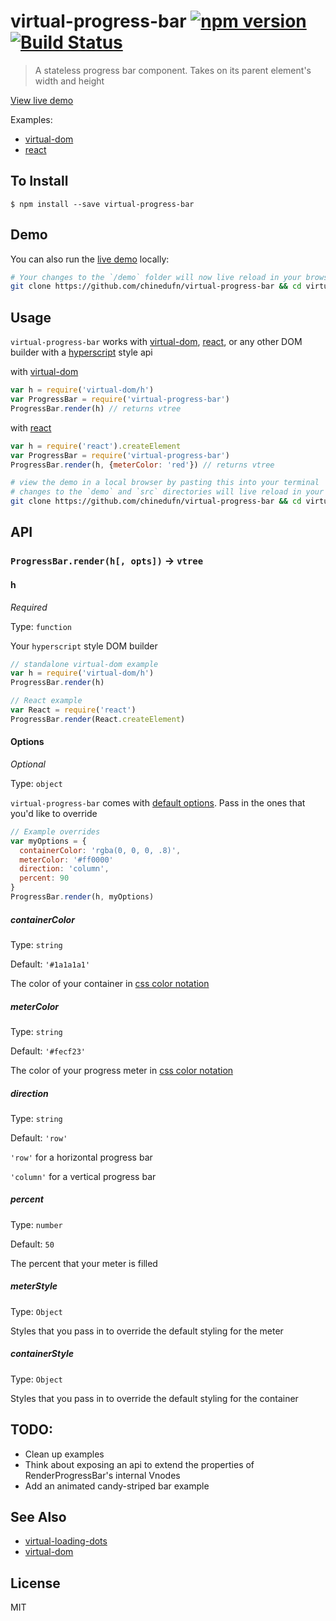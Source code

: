 virtual-progress-bar [![npm version](https://badge.fury.io/js/virtual-progress-bar.svg)](http://badge.fury.io/js/virtual-progress-bar) [![Build Status](https://travis-ci.org/chinedufn/virtual-progress-bar.svg?branch=master)](https://travis-ci.org/chinedufn/virtual-progress-bar)
===============

> A stateless progress bar component. Takes on its parent element's width and height

[View live demo](http://chinedufn.github.io/virtual-progress-bar/)

Examples:

- [virtual-dom](demo/standalone-virtual-dom.js)
- [react](demo/react.js)

## To Install

```
$ npm install --save virtual-progress-bar
```

## Demo

You can also run the [live demo](http://chinedufn.github.io/virtual-progress-bar/) locally:

```sh
# Your changes to the `/demo` folder will now live reload in your browser
git clone https://github.com/chinedufn/virtual-progress-bar && cd virtual-progress-bar && npm install && npm run demo
```

## Usage

`virtual-progress-bar` works with [virtual-dom](https://github.com/Matt-Esch/virtual-dom),
[react](https://npmjs.com/package/react), or any other DOM builder with a [hyperscript](https://github.com/Raynos/virtual-hyperscript#hselector-properties-children) style api

with [virtual-dom](https://github.com/Matt-Esch/virtual-dom)

```js
var h = require('virtual-dom/h')
var ProgressBar = require('virtual-progress-bar')
ProgressBar.render(h) // returns vtree
```

with [react](https://npmjs.com/package/react)

```js
var h = require('react').createElement
var ProgressBar = require('virtual-progress-bar')
ProgressBar.render(h, {meterColor: 'red'}) // returns vtree
```


```sh
# view the demo in a local browser by pasting this into your terminal
# changes to the `demo` and `src` directories will live reload in your browser
git clone https://github.com/chinedufn/virtual-progress-bar && cd virtual-progress-bar && npm install && npm run demo
```

## API

### `ProgressBar.render(h[, opts])` -> `vtree`

#### h

*Required*

Type: `function`

Your `hyperscript` style DOM builder

```js
// standalone virtual-dom example
var h = require('virtual-dom/h')
ProgressBar.render(h)
```

```js
// React example
var React = require('react')
ProgressBar.render(React.createElement)
```

#### Options

*Optional*

Type: `object`

`virtual-progress-bar` comes with [default options](src/default-options.js). Pass in the ones that you'd like to override

```js
// Example overrides
var myOptions = {
  containerColor: 'rgba(0, 0, 0, .8)',
  meterColor: '#ff0000'
  direction: 'column',
  percent: 90
}
ProgressBar.render(h, myOptions)
```

##### containerColor

Type: `string`

Default: `'#1a1a1a1'`

The color of your container in [css color notation](https://developer.mozilla.org/en-US/docs/Web/CSS/color)

##### meterColor

Type: `string`

Default: `'#fecf23'`

The color of your progress meter in [css color notation](https://developer.mozilla.org/en-US/docs/Web/CSS/color)

##### direction

Type: `string`

Default: `'row'`

`'row'` for a horizontal progress bar

`'column'` for a vertical progress bar

##### percent

Type: `number`

Default: `50`

The percent that your meter is filled

##### meterStyle

Type: `Object`

Styles that you pass in to override the default styling for the meter

##### containerStyle

Type: `Object`

Styles that you pass in to override the default styling for the container

## TODO:

- Clean up examples
- Think about exposing an api to extend the properties of RenderProgressBar's internal Vnodes
- Add an animated candy-striped bar example

## See Also

- [virtual-loading-dots](https://github.com/chinedufn/virtual-loading-dots)
- [virtual-dom](https://github.com/Matt-Esch/virtual-dom)

## License

MIT
